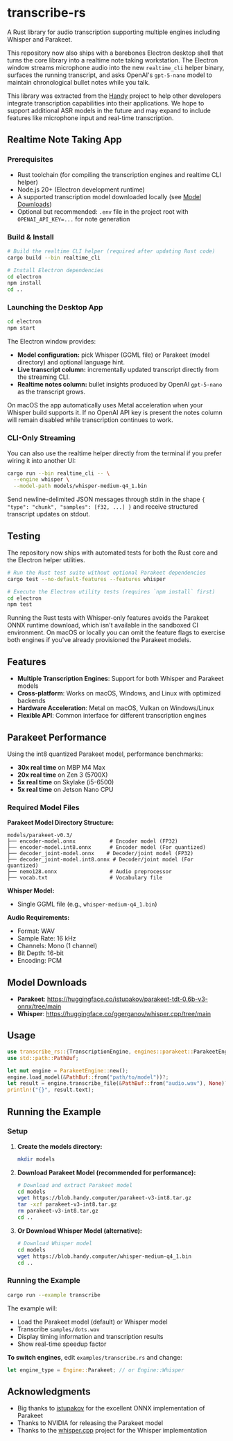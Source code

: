 # transcribe-rs

A Rust library for audio transcription supporting multiple engines including Whisper and Parakeet.

This repository now also ships with a barebones Electron desktop shell that turns the core library into a realtime note taking workstation. The Electron window streams microphone audio into the new `realtime_cli` helper binary, surfaces the running transcript, and asks OpenAI's `gpt-5-nano` model to maintain chronological bullet notes while you talk.

This library was extracted from the [Handy](https://github.com/cjpais/handy) project to help other developers integrate transcription capabilities into their applications. We hope to support additional ASR models in the future and may expand to include features like microphone input and real-time transcription.

## Realtime Note Taking App

### Prerequisites

- Rust toolchain (for compiling the transcription engines and realtime CLI helper)
- Node.js 20+ (Electron development runtime)
- A supported transcription model downloaded locally (see [Model Downloads](#model-downloads))
- Optional but recommended: `.env` file in the project root with `OPENAI_API_KEY=...` for note generation

### Build & Install

```bash
# Build the realtime CLI helper (required after updating Rust code)
cargo build --bin realtime_cli

# Install Electron dependencies
cd electron
npm install
cd ..
```

### Launching the Desktop App

```bash
cd electron
npm start
```

The Electron window provides:

- **Model configuration:** pick Whisper (GGML file) or Parakeet (model directory) and optional language hint.
- **Live transcript column:** incrementally updated transcript directly from the streaming CLI.
- **Realtime notes column:** bullet insights produced by OpenAI `gpt-5-nano` as the transcript grows.

On macOS the app automatically uses Metal acceleration when your Whisper build supports it. If no OpenAI API key is present the notes column will remain disabled while transcription continues to work.

### CLI-Only Streaming

You can also use the realtime helper directly from the terminal if you prefer wiring it into another UI:

```bash
cargo run --bin realtime_cli -- \
  --engine whisper \
  --model-path models/whisper-medium-q4_1.bin
```

Send newline-delimited JSON messages through stdin in the shape `{ "type": "chunk", "samples": [f32, ...] }` and receive structured transcript updates on stdout.

## Testing

The repository now ships with automated tests for both the Rust core and the Electron helper utilities.

```bash
# Run the Rust test suite without optional Parakeet dependencies
cargo test --no-default-features --features whisper

# Execute the Electron utility tests (requires `npm install` first)
cd electron
npm test
```

Running the Rust tests with Whisper-only features avoids the Parakeet ONNX runtime download, which isn't available in the sandboxed CI environment. On macOS or locally you can omit the feature flags to exercise both engines if you've already provisioned the Parakeet models.

## Features

- **Multiple Transcription Engines**: Support for both Whisper and Parakeet models
- **Cross-platform**: Works on macOS, Windows, and Linux with optimized backends
- **Hardware Acceleration**: Metal on macOS, Vulkan on Windows/Linux
- **Flexible API**: Common interface for different transcription engines

## Parakeet Performance

Using the int8 quantized Parakeet model, performance benchmarks:

- **30x real time** on MBP M4 Max
- **20x real time** on Zen 3 (5700X)
- **5x real time** on Skylake (i5-6500)
- **5x real time** on Jetson Nano CPU


### Required Model Files

**Parakeet Model Directory Structure:**
```
models/parakeet-v0.3/
├── encoder-model.onnx           # Encoder model (FP32)
├── encoder-model.int8.onnx      # Encoder model (For quantized)
├── decoder_joint-model.onnx    # Decoder/joint model (FP32)
├── decoder_joint-model.int8.onnx # Decoder/joint model (For quantized)
├── nemo128.onnx                 # Audio preprocessor
├── vocab.txt                    # Vocabulary file
```

**Whisper Model:**
- Single GGML file (e.g., `whisper-medium-q4_1.bin`)

**Audio Requirements:**
- Format: WAV
- Sample Rate: 16 kHz
- Channels: Mono (1 channel)
- Bit Depth: 16-bit
- Encoding: PCM

## Model Downloads

- **Parakeet**: https://huggingface.co/istupakov/parakeet-tdt-0.6b-v3-onnx/tree/main
- **Whisper**: https://huggingface.co/ggerganov/whisper.cpp/tree/main

## Usage

```rust
use transcribe_rs::{TranscriptionEngine, engines::parakeet::ParakeetEngine};
use std::path::PathBuf;

let mut engine = ParakeetEngine::new();
engine.load_model(&PathBuf::from("path/to/model"))?;
let result = engine.transcribe_file(&PathBuf::from("audio.wav"), None)?;
println!("{}", result.text);
```

## Running the Example

### Setup

1. **Create the models directory:**
   ```bash
   mkdir models
   ```

2. **Download Parakeet Model (recommended for performance):**
   ```bash
   # Download and extract Parakeet model
   cd models
   wget https://blob.handy.computer/parakeet-v3-int8.tar.gz
   tar -xzf parakeet-v3-int8.tar.gz
   rm parakeet-v3-int8.tar.gz
   cd ..
   ```

3. **Or Download Whisper Model (alternative):**
   ```bash
   # Download Whisper model
   cd models
   wget https://blob.handy.computer/whisper-medium-q4_1.bin
   cd ..
   ```

### Running the Example

```bash
cargo run --example transcribe
```

The example will:
- Load the Parakeet model (default) or Whisper model
- Transcribe `samples/dots.wav`
- Display timing information and transcription results
- Show real-time speedup factor

**To switch engines**, edit `examples/transcribe.rs` and change:
```rust
let engine_type = Engine::Parakeet; // or Engine::Whisper
```

## Acknowledgments

- Big thanks to [istupakov](https://github.com/istupakov/onnx-asr) for the excellent ONNX implementation of Parakeet
- Thanks to NVIDIA for releasing the Parakeet model
- Thanks to the [whisper.cpp](https://github.com/ggerganov/whisper.cpp) project for the Whisper implementation
